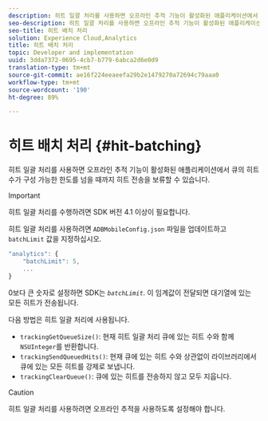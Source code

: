 ```yaml
---
description: 히트 일괄 처리를 사용하면 오프라인 추적 기능이 활성화된 애플리케이션에서 큐의 히트 수가 구성 가능한 한도를 넘을 때까지 히트 전송을 보류할 수 있습니다.
seo-description: 히트 일괄 처리를 사용하면 오프라인 추적 기능이 활성화된 애플리케이션에서 큐의 히트 수가 구성 가능한 한도를 넘을 때까지 히트 전송을 보류할 수 있습니다.
seo-title: 히트 배치 처리
solution: Experience Cloud,Analytics
title: 히트 배치 처리
topic: Developer and implementation
uuid: 3dda7372-0695-4cb7-b779-6abca2d6e0d9
translation-type: tm+mt
source-git-commit: ae16f224eeaeefa29b2e1479270a72694c79aaa0
workflow-type: tm+mt
source-wordcount: '190'
ht-degree: 89%

---
```



# 히트 배치 처리 {#hit-batching}

히트 일괄 처리를 사용하면 오프라인 추적 기능이 활성화된 애플리케이션에서 큐의 히트 수가 구성 가능한 한도를 넘을 때까지 히트 전송을 보류할 수 있습니다.

>[!IMPORTANT]
>
>히트 일괄 처리를 수행하려면 SDK 버전 4.1 이상이 필요합니다.

히트 일괄 처리를 사용하려면 `ADBMobileConfig.json` 파일을 업데이트하고 `batchLimit` 값을 지정하십시오.

```js
"analytics": {
    "batchLimit": 5,
    ...
}
```

0보다 큰 숫자로 설정하면 SDK는 *`batchLimit`*. 이 임계값이 전달되면 대기열에 있는 모든 히트가 전송됩니다.

다음 방법은 히트 일괄 처리에 사용됩니다.

* `trackingGetQueueSize()`: 현재 히트 일괄 처리 큐에 있는 히트 수와 함께 `NSUInteger`를 반환합니다.
* `trackingSendQueuedHits()`: 현재 큐에 있는 히트 수와 상관없이 라이브러리에서 큐에 있는 모든 히트를 강제로 보냅니다.
* `trackingClearQueue()`: 큐에 있는 히트를 전송하지 않고 모두 지웁니다.

>[!CAUTION]
>
>히트 일괄 처리를 사용하려면 오프라인 추적을 사용하도록 설정해야 합니다.

